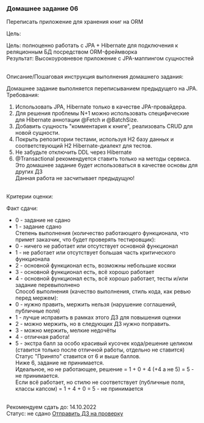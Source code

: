 <h3> Домашнее задание 06</h3>

<div class="learning-near__item">
<div class="text text_p-small text_default learning-markdown js-learning-markdown"><p>Переписать приложение для хранения книг на ORM</p>
</div>
<div class="text text_p-small text_default text_bold">Цель:</div>
<div class="text text_p-small text_default learning-markdown js-learning-markdown"><p>Цель: полноценно работать с JPA + Hibernate для подключения к реляционным БД посредством ORM-фреймворка<br>Результат: Высокоуровневое приложение с JPA-маппингом сущностей</p>
</div>
<br>
<div class="text text_p-small text_default text_bold">Описание/Пошаговая инструкция выполнения домашнего задания:</div>
<div class="text text_p-small text_default learning-markdown js-learning-markdown"><p>Домашнее задание выполняется переписыванием предыдущего на JPA.<br>Требования:</p>
<ol>
<li>Использовать JPA, Hibernate только в качестве JPA-провайдера.</li>
<li>Для решения проблемы N+1 можно использовать специфические для Hibernate аннотации @Fetch и @BatchSize.</li>
<li>Добавить сущность "комментария к книге", реализовать CRUD для новой сущности.</li>
<li>Покрыть репозитории тестами, используя H2 базу данных и соответствующий H2 Hibernate-диалект для тестов.</li>
<li>Не забудьте отключить DDL через Hibernate</li>
<li>@Transactional рекомендуется ставить только на методы сервиса.<br>Это домашнее задание будет использоваться в качестве основы для других ДЗ<br>Данная работа не засчитывает предыдущую!</li>
</ol>
</div>
<br>
<div class="text text_p-small text_default text_bold">Критерии оценки:</div>
<div class="text text_p-small text_default learning-markdown js-learning-markdown"><p>Факт сдачи:</p>
<ul>
<li>0 - задание не сдано</li>
<li>1 - задание сдано<br>Степень выполнения (количество работающего функционала, что примет заказчик, что будет проверять тестировщик):</li>
<li>0 - ничего не работает или отсутствует основной функционал</li>
<li>1 - не работает или отсутствует большая часть критического функционала</li>
<li>2 - основной функционал есть, возможны небольшие косяки</li>
<li>3 - основной функционал есть, всё хорошо работает</li>
<li>4 - основной функционал есть, всё хорошо работает, тесты и/или задание перевыполнено<br>Способ выполнения (качество выполнения, стиль кода, как ревью перед мержем):</li>
<li>0 - нужно править, мержить нельзя (нарушение соглашений, публичные поля)</li>
<li>1 - лучше исправить в рамках этого ДЗ для повышения оценки</li>
<li>2 - можно мержить, но в следующих ДЗ нужно поправить.</li>
<li>3 - можно мержить, мелкие недочёты</li>
<li>4 - отличная работа!</li>
<li>5 - экстра балл за особо красивый кусочек кода/решение целиком (ставится только после отличной работы, отдельно не ставится)<br>Статус "Принято" ставится от 6 и выше баллов.<br>Ниже 6, задание не принимается.<br>Идеальное, но не работающее, решение = 1 + 0 + 4 (+4 а не 5) = 5 - не принимается.<br>Если всё работает, но стилю не соответствует (публичные поля, классы капсом) = 1 + 4 + 0 = 5 - не принимается</li>
</ul>
</div>
<br>
<div class="text text_p-small text_default">Рекомендуем сдать до: 14.10.2022</div>
<div class="text text_p-small text_default">
Статус: не сдано
<a href="#/homework-chat/17444/" class="button learning-near__hw-button" title="Отправить ДЗ на проверку">
Отправить ДЗ на проверку
</a>
</div>
</div>